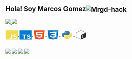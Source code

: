 ## Hola! Soy Marcos Gomez<img align="center" alt="Mrgd-hack" height="60" width="80" src="https://c.tenor.com/Nr2EPwsYNVsAAAAj/microsoft-hackathon.gif">
<a href="https://github.com/MarcosRGD">
  <img height="180em" src="https://github-readme-stats-eight-theta.vercel.app/api?username=MarcosRGD&show_icons=true&theme=dark&include_all_commits=true&count_private=true"/>
  <img height="180em" src="https://github-readme-stats-eight-theta.vercel.app/api/top-langs/?username=MarcosRGD&layout=compact&langs_count=8&theme=dark"/>
<div>
<div style="display: inline_block"><br>
  <img align="center" alt="Mrgd-Js" height="30" width="40" src="https://raw.githubusercontent.com/devicons/devicon/master/icons/javascript/javascript-plain.svg">
  <img align="center" alt="Mrgd-Ts" height="30" width="40" src="https://raw.githubusercontent.com/devicons/devicon/master/icons/typescript/typescript-plain.svg">
  <img align="center" alt="Mrgd-HTML" height="30" width="40" src="https://raw.githubusercontent.com/devicons/devicon/master/icons/html5/html5-original.svg">
  <img align="center" alt="Mrgd-CSS" height="30" width="40" src="https://raw.githubusercontent.com/devicons/devicon/master/icons/css3/css3-original.svg">
  <img align="center" alt="Mrgd-HTML" height="30" width="40" src="https://raw.githubusercontent.com/devicons/devicon/master/icons/python/python-original.svg">
  <img align="center" alt="Mrgd-bash" height="30" width="40" src="https://raw.githubusercontent.com/devicons/devicon/master/icons/bash/bash-original.svg">
</div>
  
  ##
  
  <div>
  <a href = "mailto: mastermind51@gmail.com"><img src="https://img.shields.io/badge/-Gmail-%23EA4335?style=for-the-badge&logo=gmail&logoColor=white" target="_blank"></a>
  <a href="https://www.linkedin.com/in/marcosrgomezd/" target="_blank"><img src="https://img.shields.io/badge/-LinkedIn-%230077B5?style=for-the-badge&logo=linkedin&logoColor=white" target="_blank"></a>
  <a href="https://www.youtube.com/channel/UCQ9wZFhCOI1GHpp77XsxOow" target="_blank"><img src="https://img.shields.io/badge/-Youtube-%23333?style=for-the-badge&logo=youtube&logoColor=white" target="_blank"></a>
  <a href="https://www.instagram.com/marcosrgd/" target="_blank"><img src="https://img.shields.io/badge/-Instagram-%23E4405F?style=for-the-badge&logo=instagram&logoColor=white" target="_blank"></a>
</div>
